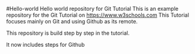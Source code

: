 #Hello-world
Hello world repository for Git Tutorial
This is an example repository for the Git Tutorial on https://www.w3schools.com
This Tutorial focuses mainly on Git and using Github as its remote.

This repository is build step by step in the tutorial.

It now includes steps for Github
